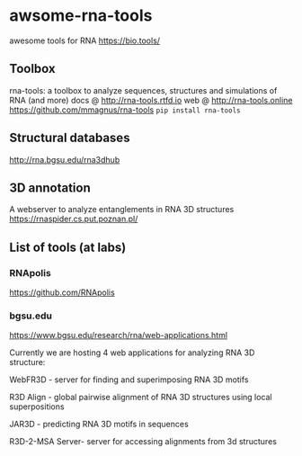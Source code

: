 # awsome-rna-tools
awesome tools for RNA
https://bio.tools/

## Toolbox

rna-tools: a toolbox to analyze sequences, structures and simulations of RNA (and more) docs @ http://rna-tools.rtfd.io web @ http://rna-tools.online https://github.com/mmagnus/rna-tools `pip install rna-tools`

## Structural databases

http://rna.bgsu.edu/rna3dhub

## 3D annotation

A webserver to analyze entanglements in RNA 3D structures https://rnaspider.cs.put.poznan.pl/

## List of tools (at labs)

### RNApolis
https://github.com/RNApolis

### bgsu.edu
https://www.bgsu.edu/research/rna/web-applications.html

Currently we are hosting 4 web applications for analyzing RNA 3D structure:

WebFR3D - server for finding and superimposing RNA 3D motifs

R3D Align -  global pairwise alignment of RNA 3D structures using local superpositions

JAR3D - predicting RNA 3D motifs in sequences

R3D-2-MSA Server- server for accessing alignments from 3d structures
